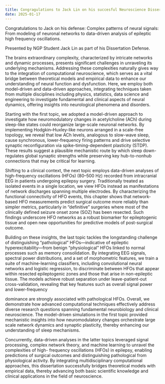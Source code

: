 ```yaml
---
title: Congragulations to Jack Lin on his succesful Neuroscience Dissertation Defense!
date: 2025-01-17
---
```


Congratulations to Jack on his defense: Complex patterns of neural signals: From modeling of neuronal networks to data-driven analysis of epileptic high frequency oscillations.

<!--more-->

Presented by NGP Student Jack Lin as part of his Dissertation Defense.

The brains extraordinary complexity, characterized by intricate networks and dynamic processes, presents significant challenges in unraveling its underlying mechanisms. Addressing these complexities naturally gives way to the integration of computational neuroscience, which serves as a vital bridge between theoretical models and empirical data to enhance our understanding of neural function and dysfunction. Here, we employ both model-driven and data-driven approaches, integrating techniques taken from multiple disciplines including physics, statistics, data science and engineering to investigate fundamental and clinical aspects of neural dynamics, offering insights into neurological phenomena and disorders.

Starting with the first topic, we adopted a model-driven approach to investigate how neuromodulatory changes in acetylcholine (ACh) during sleep-like states could reorganize large-scale neuronal networks. By implementing Hodgkin–Huxley-like neurons arranged in a scale-free topology, we reveal that low ACh levels, analogous to slow-wave sleep, cause synchronous, lower-frequency firing patterns and drive selective synaptic reconfiguration via spike-timing-dependent plasticity (STDP). These results suggest a plausible mechanistic route by which sleep down-regulates global synaptic strengths while preserving key hub-to-nonhub connections that may be critical for learning.

Shifting to a clinical context, the next topic employs data-driven analyses of high-frequency oscillations (HFOs) (80–500 Hz) recorded from intracranial EEG in patients undergoing epilepsy surgery. Traditionally treated as isolated events in a single location, we view HFOs instead as manifestations of network discharges spanning multiple electrodes. By characterizing the functional connectivity of HFO events, this chapter shows that network-based HFO measurements predict surgical outcome more reliably than simpler metrics, particularly in “definitive” surgeries where most of the clinically defined seizure onset zone (SOZ) has been resected. Such findings underscore HFO networks as a robust biomarker for epileptogenic tissue and open new opportunities for predictive models of post-surgical outcome.

Building on these insights, the last topic tackles the longstanding challenge of distinguishing “pathological” HFOs—indicative of epileptic hyperexcitability—from benign “physiological” HFOs linked to normal processes such as memory consolidation. By integrating EEG signals, spectral power distributions, and a set of morphometric features, we train a suite of machine-learning classifiers, including convolutional neural networks and logistic regression, to discriminate between HFOs that appear within resected epileptogenic zones and those that arise in non-epileptic tissue. The models achieve robust separation under leave-patient-out cross-validation, revealing that key features such as overall signal power and lower-frequency

dominance are strongly associated with pathological HFOs. Overall, we demonstrate how advanced computational techniques effectively address diverse research questions spanning fundamental neurobiology and clinical neuroscience. The model-driven simulations in the first topic provided mechanistic insights into how neuromodulatory changes orchestrate large scale network dynamics and synaptic plasticity, thereby enhancing our understanding of sleep mechanisms.

Concurrently, data-driven analyses in the latter topics leveraged signal processing, complex network theory, and machine learning to unravel the complexities of high- frequency oscillations (HFOs) in epilepsy, enabling predictions of surgical outcomes and distinguishing pathological from physiological activity. By integrating multidisciplinary computational approaches, this dissertation successfully bridges theoretical models with empirical data, thereby advancing both basic scientific knowledge and clinical applications in the field of neuroscience.